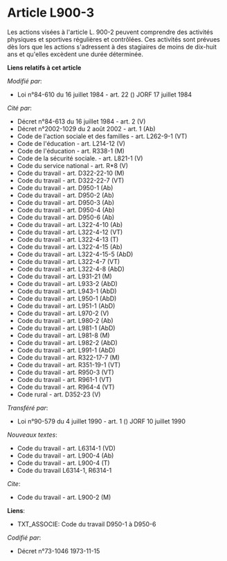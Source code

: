 # Article L900-3

Les actions visées à l'article L. 900-2 peuvent comprendre des activités physiques et sportives régulières et contrôlées. Ces
activités sont prévues dès lors que les actions s'adressent à des stagiaires de moins de dix-huit ans et qu'elles excèdent
une durée déterminée.

**Liens relatifs à cet article**

_Modifié par_:

  - Loi n°84-610 du 16 juillet 1984 - art. 22 () JORF 17 juillet 1984

_Cité par_:

  - Décret n°84-613 du 16 juillet 1984 - art. 2 (V)
  - Décret n°2002-1029 du 2 août 2002 - art. 1 (Ab)
  - Code de l'action sociale et des familles - art. L262-9-1 (VT)
  - Code de l'éducation - art. L214-12 (V)
  - Code de l'éducation - art. R338-1 (M)
  - Code de la sécurité sociale. - art. L821-1 (V)
  - Code du service national - art. R*8 (V)
  - Code du travail - art. D322-22-10 (M)
  - Code du travail - art. D322-22-7 (VT)
  - Code du travail - art. D950-1 (Ab)
  - Code du travail - art. D950-2 (Ab)
  - Code du travail - art. D950-3 (Ab)
  - Code du travail - art. D950-4 (Ab)
  - Code du travail - art. D950-6 (Ab)
  - Code du travail - art. L322-4-10 (Ab)
  - Code du travail - art. L322-4-12 (VT)
  - Code du travail - art. L322-4-13 (T)
  - Code du travail - art. L322-4-15 (Ab)
  - Code du travail - art. L322-4-15-5 (AbD)
  - Code du travail - art. L322-4-7 (VT)
  - Code du travail - art. L322-4-8 (AbD)
  - Code du travail - art. L931-21 (M)
  - Code du travail - art. L933-2 (AbD)
  - Code du travail - art. L943-1 (AbD)
  - Code du travail - art. L950-1 (AbD)
  - Code du travail - art. L951-1 (AbD)
  - Code du travail - art. L970-2 (V)
  - Code du travail - art. L980-2 (Ab)
  - Code du travail - art. L981-1 (AbD)
  - Code du travail - art. L981-8 (M)
  - Code du travail - art. L982-2 (AbD)
  - Code du travail - art. L991-1 (AbD)
  - Code du travail - art. R322-17-7 (M)
  - Code du travail - art. R351-19-1 (VT)
  - Code du travail - art. R950-3 (VT)
  - Code du travail - art. R961-1 (VT)
  - Code du travail - art. R964-4 (VT)
  - Code rural - art. D352-23 (V)

_Transféré par_:

  - Loi n°90-579 du 4 juillet 1990 - art. 1 () JORF 10 juillet 1990

_Nouveaux textes_:

  - Code du travail - art. L6314-1 (VD)
  - Code du travail - art. L900-4 (Ab)
  - Code du travail - art. L900-4 (T)
  - Code du travail L6314-1, R6314-1

_Cite_:

  - Code du travail - art. L900-2 (M)

**Liens**:

  - TXT_ASSOCIE: Code du travail D950-1 à D950-6

_Codifié par_:

  - Décret n°73-1046 1973-11-15
